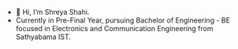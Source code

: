 - 👋 Hi, I’m Shreya Shahi.
- Currently in Pre-Final Year, pursuing Bachelor of Engineering - BE focused in Electronics and Communication Engineering from Sathyabama IST.
 


<!---
itsshreyashahi/itsshreyashahi is a ✨ special ✨ repository because its `README.md` (this file) appears on your GitHub profile.
You can click the Preview link to take a look at your changes.
--->
